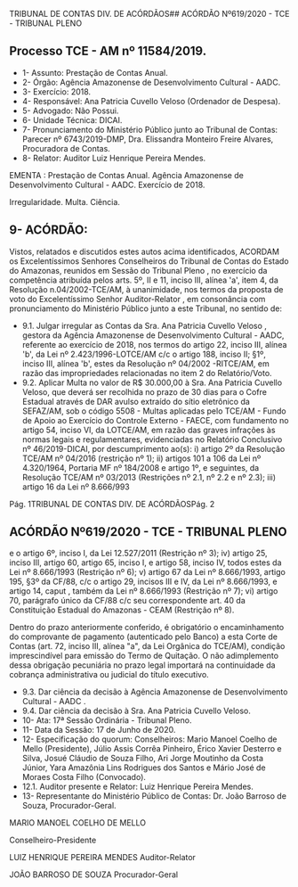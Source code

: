 TRIBUNAL DE CONTAS DIV. DE ACÓRDÃOS## ACÓRDÃO Nº619/2020 - TCE - TRIBUNAL PLENO

## Processo TCE - AM nº 11584/2019.

- 1- Assunto: Prestação de Contas Anual.
- 2- Órgão: Agência Amazonense de Desenvolvimento Cultural - AADC.
- 3- Exercício: 2018.
- 4- Responsável: Ana Patricia Cuvello Veloso (Ordenador de Despesa).
- 5- Advogado: Não Possui.
- 6- Unidade Técnica: DICAI.
- 7- Pronunciamento  do  Ministério  Público  junto  ao  Tribunal  de  Contas: Parecer  nº 6743/2019-DMP, Dra. Elissandra Monteiro Freire Alvares, Procuradora de Contas.
- 8- Relator: Auditor Luiz Henrique Pereira Mendes.

EMENTA : Prestação  de  Contas  Anual.  Agência Amazonense de Desenvolvimento Cultural - AADC. Exercício de 2018.

Irregularidade. Multa. Ciência.

## 9- ACÓRDÃO:

Vistos, relatados e discutidos estes autos acima identificados, ACORDAM os Excelentíssimos Senhores Conselheiros do Tribunal de Contas do Estado do Amazonas, reunidos em Sessão do Tribunal Pleno , no exercício da competência atribuída pelos arts. 5º, II e 11, inciso III, alínea 'a', item 4, da Resolução n.04/2002-TCE/AM, à unanimidade, nos termos da proposta de voto do Excelentíssimo Senhor Auditor-Relator , em consonância com pronunciamento do Ministério Público junto a este Tribunal, no sentido de:

- 9.1. Julgar irregular as Contas da Sra. Ana Patricia Cuvello Veloso , gestora da Agência Amazonense de Desenvolvimento Cultural - AADC, referente ao exercício de 2018, nos termos do artigo 22, inciso III, alínea 'b', da Lei nº 2.423/1996-LOTCE/AM c/c o artigo 188, inciso II; §1º, inciso III, alínea 'b', estes da Resolução  nº 04/2002 -RITCE/AM,  em  razão  das impropriedades relacionadas no item 2 do Relatório/Voto.
- 9.2. Aplicar  Multa no  valor  de R$  30.000,00 à  Sra. Ana  Patricia  Cuvello Veloso, que  deverá  ser  recolhida no  prazo  de 30  dias para  o  Cofre Estadual através de DAR avulso extraído do sítio eletrônico da SEFAZ/AM, sob o código 5508 - Multas aplicadas pelo TCE/AM - Fundo de Apoio ao Exercício  do  Controle  Externo  -  FAECE,  com  fundamento  no  artigo  54, inciso VI, da LOTCE/AM, em razão das graves infrações às normas legais e regulamentares, evidenciadas no Relatório Conclusivo nº 46/2019-DICAI, por descumprimento ao(s): i) artigo 2º da Resolução TCE/AM nº 04/2016 (restrição nº 1); ii) artigos 101 a 106 da Lei nº 4.320/1964, Portaria MF nº 184/2008 e artigo 1º, e seguintes, da Resolução TCE/AM nº 03/2013  (Restrições nº 2.1, nº 2.2 e nº 2.3); iii) artigo 16 da Lei nº 8.666/993

Pág. 1TRIBUNAL DE CONTAS DIV. DE ACÓRDÃOSPág. 2

## ACÓRDÃO Nº619/2020 - TCE - TRIBUNAL PLENO

e o artigo 6º, inciso I, da Lei 12.527/2011 (Restrição nº 3); iv) artigo  25, inciso III, artigo 60, artigo 65, inciso I, e artigo 58, inciso IV, todos estes da Lei nº 8.666/1993 (Restrição nº 6); v) artigo 67 da Lei nº 8.666/1993, artigo 195, §3º da CF/88, c/c o artigo 29, incisos III e IV, da Lei nº 8.666/1993, e artigo 14, caput , também da Lei nº 8.666/1993 (Restrição nº 7); vi) artigo 70, parágrafo único da CF/88  c/c seu correspondente art. 40 da Constituição Estadual do Amazonas - CEAM (Restrição nº 8).

Dentro do prazo anteriormente conferido, é obrigatório o encaminhamento do comprovante de pagamento (autenticado pelo Banco) a esta Corte de Contas (art. 72, inciso III, alínea "a", da Lei Orgânica do TCE/AM), condição imprescindível para emissão do Termo de Quitação. O não adimplemento dessa obrigação pecuniária no prazo legal importará na continuidade da cobrança administrativa ou judicial do título executivo.

- 9.3. Dar ciência da  decisão  à Agência Amazonense de Desenvolvimento Cultural - AADC .
- 9.4. Dar ciência da decisão à Sra. Ana Patricia Cuvello Veloso.
- 10-  Ata: 17ª Sessão Ordinária - Tribunal Pleno.
- 11-  Data da Sessão: 17 de Junho de 2020.
- 12-  Especificação do quorum: Conselheiros: Mario Manoel Coelho de Mello (Presidente), Júlio Assis Corrêa Pinheiro, Érico Xavier Desterro e Silva, Josué Cláudio de Souza Filho, Ari Jorge Moutinho da Costa Júnior, Yara Amazônia Lins Rodrigues dos Santos e Mário José de Moraes Costa Filho (Convocado).
- 12.1. Auditor presente e Relator: Luiz Henrique Pereira Mendes.
- 13-  Representante  do  Ministério  Público  de  Contas: Dr. João  Barroso  de  Souza, Procurador-Geral.

MARIO MANOEL COELHO DE MELLO

Conselheiro-Presidente

LUIZ HENRIQUE PEREIRA MENDES Auditor-Relator

JOÃO BARROSO DE SOUZA Procurador-Geral